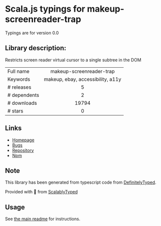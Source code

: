 
# Scala.js typings for makeup-screenreader-trap

Typings are for version 0.0

## Library description:
Restricts screen reader virtual cursor to a single subtree in the DOM

|                    |                 |
| ------------------ | :-------------: |
| Full name          | makeup-screenreader-trap |
| Keywords           | makeup, ebay, accessibility, a11y |
| # releases         | 5 |
| # dependents       | 2 |
| # downloads        | 19794 |
| # stars            | 0 |

## Links
- [Homepage](https://github.com/makeup-js/makeup-screenreader-trap#readme)
- [Bugs](https://github.com/makeup-js/makeup-screenreader-trap/issues)
- [Repository](https://github.com/makeup-js/makeup-screenreader-trap)
- [Npm](https://www.npmjs.com/package/makeup-screenreader-trap)
    


## Note
This library has been generated from typescript code from [DefinitelyTyped](https://definitelytyped.org).

Provided with :purple_heart: from [ScalablyTyped](https://github.com/oyvindberg/ScalablyTyped)

## Usage
See [the main readme](../../readme.md) for instructions.


